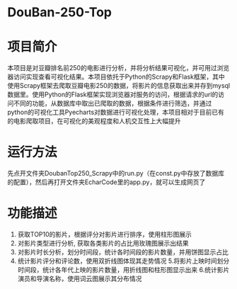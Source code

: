 # DouBan-250-Top
# 项目简介
本项目是对豆瓣排名前250的电影进行分析，并将分析结果可视化，并可用过浏览器访问实现查看可视化结果。本项目依托于Python的Scrapy和Flask框架，其中使用Scrapy框架去爬取豆瓣电影250的数据，将影片的信息获取出来并存到mysql数据里。使用Python的Flask框架实现浏览器对服务的访问，根据请求的url的访问不同的功能，从数据库中取出已爬取的数据，根据条件进行筛选，并通过python的可视化工具Pyecharts对数据进行可视化处理，本项目相对于目前已有的电影爬取项目，在可视化的美观程度和人机交互性上大幅提升
# 运行方法
先点开文件夹DoubanTop250_Scrapy中的run.py（在const.py中存放了数据库的配置），然后再打开文件夹EcharCode里的app.py，就可以生成网页了
# 功能描述

1. 获取TOP10的影片，根据评分对影片进行排序，使用柱形图展示
2. 对影片类型进行分析, 获取各类影片的占比用玫瑰图展示出结果
3. 对影片时长分析，划分时间段，统计各时间段的影片数量，并用饼图显示占比
4. 统计影片评分和评论数，使用双折线图体现其走势情况
5.将影片上映时间划分时间段，统计各年代上映的影片数量，用折线图和柱形图显示出来
6.统计影片演员和导演名称，使用词云图展示其分布情况

